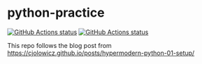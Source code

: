 # python-practice

<p align="left">
  <a href="https://github.com/tmnhat2001/python-practice/actions?workflow=Tests"><img alt="GitHub Actions status" src="https://github.com/tmnhat2001/python-practice/workflows/Tests/badge.svg"></a>
  <a href="https://codecov.io/gh/tmnhat2001/python-practice"><img alt="GitHub Actions status" src="https://codecov.io/gh/tmnhat2001/python-practice/branch/master/graph/badge.svg"></a>
</p>

This repo follows the blog post from https://cjolowicz.github.io/posts/hypermodern-python-01-setup/
